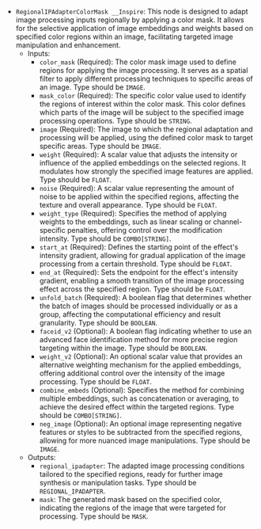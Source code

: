 - `RegionalIPAdapterColorMask __Inspire`: This node is designed to adapt image processing inputs regionally by applying a color mask. It allows for the selective application of image embeddings and weights based on specified color regions within an image, facilitating targeted image manipulation and enhancement.
    - Inputs:
        - `color_mask` (Required): The color mask image used to define regions for applying the image processing. It serves as a spatial filter to apply different processing techniques to specific areas of an image. Type should be `IMAGE`.
        - `mask_color` (Required): The specific color value used to identify the regions of interest within the color mask. This color defines which parts of the image will be subject to the specified image processing operations. Type should be `STRING`.
        - `image` (Required): The image to which the regional adaptation and processing will be applied, using the defined color mask to target specific areas. Type should be `IMAGE`.
        - `weight` (Required): A scalar value that adjusts the intensity or influence of the applied embeddings on the selected regions. It modulates how strongly the specified image features are applied. Type should be `FLOAT`.
        - `noise` (Required): A scalar value representing the amount of noise to be applied within the specified regions, affecting the texture and overall appearance. Type should be `FLOAT`.
        - `weight_type` (Required): Specifies the method of applying weights to the embeddings, such as linear scaling or channel-specific penalties, offering control over the modification intensity. Type should be `COMBO[STRING]`.
        - `start_at` (Required): Defines the starting point of the effect's intensity gradient, allowing for gradual application of the image processing from a certain threshold. Type should be `FLOAT`.
        - `end_at` (Required): Sets the endpoint for the effect's intensity gradient, enabling a smooth transition of the image processing effect across the specified region. Type should be `FLOAT`.
        - `unfold_batch` (Required): A boolean flag that determines whether the batch of images should be processed individually or as a group, affecting the computational efficiency and result granularity. Type should be `BOOLEAN`.
        - `faceid_v2` (Optional): A boolean flag indicating whether to use an advanced face identification method for more precise region targeting within the image. Type should be `BOOLEAN`.
        - `weight_v2` (Optional): An optional scalar value that provides an alternative weighting mechanism for the applied embeddings, offering additional control over the intensity of the image processing. Type should be `FLOAT`.
        - `combine_embeds` (Optional): Specifies the method for combining multiple embeddings, such as concatenation or averaging, to achieve the desired effect within the targeted regions. Type should be `COMBO[STRING]`.
        - `neg_image` (Optional): An optional image representing negative features or styles to be subtracted from the specified regions, allowing for more nuanced image manipulations. Type should be `IMAGE`.
    - Outputs:
        - `regional_ipadapter`: The adapted image processing conditions tailored to the specified regions, ready for further image synthesis or manipulation tasks. Type should be `REGIONAL_IPADAPTER`.
        - `mask`: The generated mask based on the specified color, indicating the regions of the image that were targeted for processing. Type should be `MASK`.
